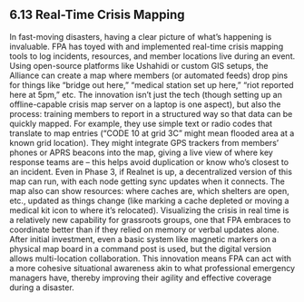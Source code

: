 ## 6.13 Real-Time Crisis Mapping

In fast-moving disasters, having a clear picture of what’s happening is invaluable. FPA has toyed with and implemented real-time crisis mapping tools to log incidents, resources, and member locations live during an event. Using open-source platforms like Ushahidi or custom GIS setups, the Alliance can create a map where members (or automated feeds) drop pins for things like “bridge out here,” “medical station set up here,” “riot reported here at 5pm,” etc. The innovation isn’t just the tech (though setting up an offline-capable crisis map server on a laptop is one aspect), but also the process: training members to report in a structured way so that data can be quickly mapped. For example, they use simple text or radio codes that translate to map entries (“CODE 10 at grid 3C” might mean flooded area at a known grid location). They might integrate GPS trackers from members’ phones or APRS beacons into the map, giving a live view of where key response teams are – this helps avoid duplication or know who’s closest to an incident. Even in Phase 3, if Realnet is up, a decentralized version of this map can run, with each node getting sync updates when it connects. The map also can show resources: where caches are, which shelters are open, etc., updated as things change (like marking a cache depleted or moving a medical kit icon to where it’s relocated). Visualizing the crisis in real time is a relatively new capability for grassroots groups, one that FPA embraces to coordinate better than if they relied on memory or verbal updates alone. After initial investment, even a basic system like magnetic markers on a physical map board in a command post is used, but the digital version allows multi-location collaboration. This innovation means FPA can act with a more cohesive situational awareness akin to what professional emergency managers have, thereby improving their agility and effective coverage during a disaster.